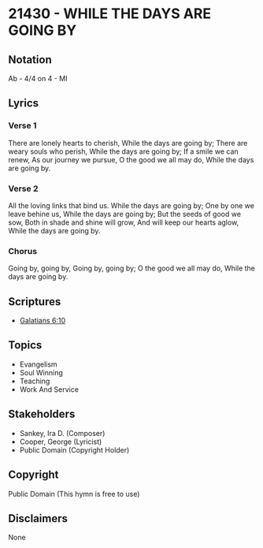# 21430 - WHILE THE DAYS ARE GOING BY

## Notation

Ab - 4/4 on 4 - MI

## Lyrics

### Verse 1

There are lonely hearts to cherish, While the days are going by; There are weary souls who perish, While the days are going by; If a smile we can renew, As our journey we pursue, O the good we all may do, While the days are going by.

### Verse 2

All the loving links that bind us. While the days are going by; One by one we leave behine us, While the days are going by; But the seeds of good we sow, Both in shade and shine will grow, And will keep our hearts aglow, While the days are going by.

### Chorus

Going by, going by, Going by, going by; O the good we all may do, While the days are going by.


## Scriptures

- [Galatians 6:10](https://www.biblegateway.com/passage/?search=Galatians%206%3A10)

## Topics

- Evangelism
- Soul Winning
- Teaching
- Work And Service

## Stakeholders

- Sankey, Ira D. (Composer)
- Cooper, George (Lyricist)
- Public Domain (Copyright Holder)

## Copyright

Public Domain
(This hymn is free to use)

## Disclaimers

None

